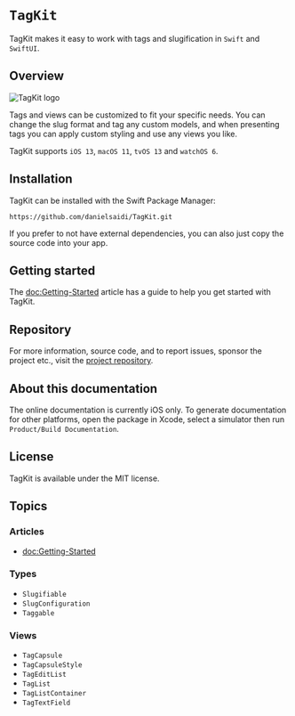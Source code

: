 # ``TagKit``

TagKit makes it easy to work with tags and slugification in `Swift` and `SwiftUI`.



## Overview

![TagKit logo](Logo.png)

Tags and views can be customized to fit your specific needs. You can change the slug format and tag any custom models, and when presenting tags you can apply custom styling and use any views you like.

TagKit supports `iOS 13`, `macOS 11`, `tvOS 13` and `watchOS 6`.



## Installation

TagKit can be installed with the Swift Package Manager:

```
https://github.com/danielsaidi/TagKit.git
```

If you prefer to not have external dependencies, you can also just copy the source code into your app.



## Getting started

The <doc:Getting-Started> article has a guide to help you get started with TagKit.



## Repository

For more information, source code, and to report issues, sponsor the project etc., visit the [project repository](https://github.com/danielsaidi/TagKit).



## About this documentation

The online documentation is currently iOS only. To generate documentation for other platforms, open the package in Xcode, select a simulator then run `Product/Build Documentation`.



## License

TagKit is available under the MIT license.



## Topics

### Articles

- <doc:Getting-Started>

### Types

- ``Slugifiable``
- ``SlugConfiguration``
- ``Taggable``

### Views

- ``TagCapsule``
- ``TagCapsuleStyle``
- ``TagEditList``
- ``TagList``
- ``TagListContainer``
- ``TagTextField``
